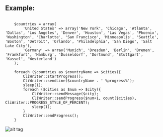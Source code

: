 
<h2>Example:</h2>

<pre><code>
    $countries = array(
        'United States' => array('New York', 'Chicago', 'Atlanta', 'Dallas', 'Los Angeles', 'Denver', 'Houston', 'Las Vegas', 'Phoenix', 'Washington', 'Charlotte', 'San Francisco', 'Minneapolis', 'Seattle', 'Boston', 'Detroit', 'Orlando', 'Philadelphia', 'San Diego', 'Salt Lake City'),
        'Germany' => array('Munich', 'Dresden', 'Berlin', 'Bremen', 'Frankfurt', 'Hamburg', 'Dusseldorf', 'Dortmund', 'Stuttgart', 'Kassel', 'Westerland')
    );

    foreach ($countries as $countryName => $cities){
        CliWriter::startProgress();
        CliWriter::sendLine($countryName . ' %progress%');
        sleep(1);
        foreach ($cities as $num => $city){
            CliWriter::sendMessage($city);
            CliWriter::sendProgress($num+1, count($cities), CliWriter::PROGRESS_STYLE_OF_PERCENT);
            sleep(1);
        }
        CliWriter::endProgress();
    }
</code></pre>


![alt tag](https://raw.github.com/deeseefromcd/CliWriter/master/docs/Screenshot.png)
